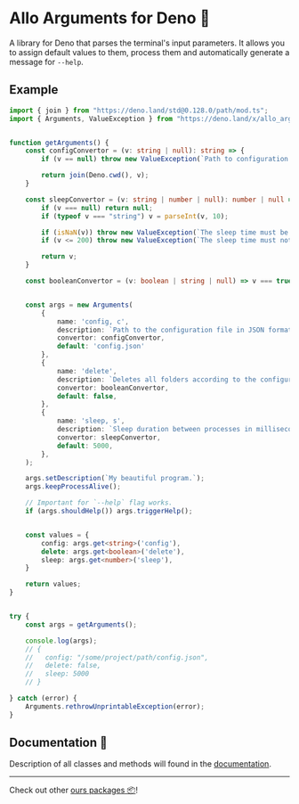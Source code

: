 # **Allo Arguments** for Deno 🦕

A library for Deno that parses the terminal's input parameters.
It allows you to assign default values to them, process them and automatically generate a message for `--help`.


## Example

```ts
import { join } from "https://deno.land/std@0.128.0/path/mod.ts";
import { Arguments, ValueException } from "https://deno.land/x/allo_arguments/mod.ts";


function getArguments() {
    const configConvertor = (v: string | null): string => {
        if (v == null) throw new ValueException(`Path to configuration file is not set. You can set it using "--config=<path>"`)

        return join(Deno.cwd(), v);
    }

    const sleepConvertor = (v: string | number | null): number | null => {
        if (v === null) return null;
        if (typeof v === "string") v = parseInt(v, 10);

        if (isNaN(v)) throw new ValueException(`The sleep time must be a valid number. "--sleep=<number>"`)
        if (v <= 200) throw new ValueException(`The sleep time must not be less than 200 ms. "--sleep=<number>"`)

        return v;
    }

    const booleanConvertor = (v: boolean | string | null) => v === true || v === 'true';


    const args = new Arguments(
        {
            name: 'config, c',
            description: `Path to the configuration file in JSON format.`,
            convertor: configConvertor,
            default: 'config.json'
        },
        {
            name: 'delete',
            description: `Deletes all folders according to the configuration file.`,
            convertor: booleanConvertor,
            default: false,
        },
        {
            name: 'sleep, s',
            description: `Sleep duration between processes in milliseconds.`,
            convertor: sleepConvertor,
            default: 5000,
        },
    );

    args.setDescription(`My beautiful program.`);
    args.keepProcessAlive();

    // Important for `--help` flag works.
    if (args.shouldHelp()) args.triggerHelp();


    const values = {
        config: args.get<string>('config'),
        delete: args.get<boolean>('delete'),
        sleep: args.get<number>('sleep'),
    }

    return values;
}


try {
    const args = getArguments();

    console.log(args);
    // {
    //   config: "/some/project/path/config.json",
    //   delete: false,
    //   sleep: 5000
    // }

} catch (error) {
    Arguments.rethrowUnprintableException(error);
}

```

## Documentation 📖

Description of all classes and methods will found in the [documentation](https://doc.deno.land/https://deno.land/x/allo_arguments/mod.ts).

---

Check out other [ours packages 📦](https://deno.land/x?query=allo_)!
